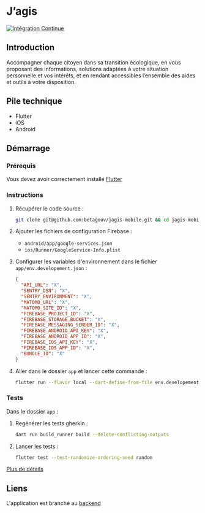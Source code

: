 # J’agis

[![Intégration Continue](https://github.com/betagouv/jagis-mobile/actions/workflows/continuous-integration.yml/badge.svg?branch=main)](https://github.com/betagouv/jagis-mobile/actions/workflows/continuous-integration.yml)

## Introduction

Accompagner chaque citoyen dans sa transition écologique, en vous proposant des informations, solutions adaptées à votre situation personnelle et vos intérêts, et en rendant accessibles l’ensemble des aides et outils à votre disposition.

## Pile technique

- Flutter
- iOS
- Android

## Démarrage

### Prérequis

Vous devez avoir correctement installé [Flutter](https://docs.flutter.dev/get-started/install)

### Instructions

1. Récupérer le code source :

   ```sh
   git clone git@github.com:betagouv/jagis-mobile.git && cd jagis-mobile
   ```

1. Ajouter les fichiers de configuration Firebase :

   - `android/app/google-services.json`
   - `ios/Runner/GoogleService-Info.plist`

1. Configurer les variables d'environnement dans le fichier `app/env.developement.json` :

   ```json
   {
     "API_URL": "X",
     "SENTRY_DSN": "X",
     "SENTRY_ENVIRONMENT": "X",
     "MATOMO_URL": "X",
     "MATOMO_SITE_ID": "X",
     "FIREBASE_PROJECT_ID": "X",
     "FIREBASE_STORAGE_BUCKET": "X",
     "FIREBASE_MESSAGING_SENDER_ID": "X",
     "FIREBASE_ANDROID_API_KEY": "X",
     "FIREBASE_ANDROID_APP_ID": "X",
     "FIREBASE_IOS_API_KEY": "X",
     "FIREBASE_IOS_APP_ID": "X",
     "BUNDLE_ID": "X"
   }
   ```

1. Aller dans le dossier `app` et lancer cette commande :

   ```sh
   flutter run --flavor local --dart-define-from-file env.developement.json --dart-define=cronetHttpNoPlay=true
   ```

### Tests

Dans le dossier `app` :

1. Regénérer les tests gherkin :

   ```sh
   dart run build_runner build --delete-conflicting-outputs
   ```

1. Lancer les tests :

   ```sh
   flutter test --test-randomize-ordering-seed random
   ```

[Plus de détails](docs/tests.md)

## Liens

L'application est branché au [backend](https://github.com/betagouv/agir-back)
